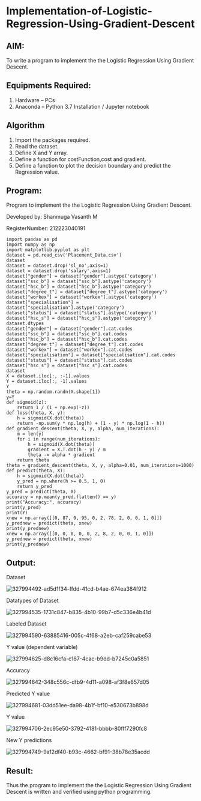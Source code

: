 # Implementation-of-Logistic-Regression-Using-Gradient-Descent

## AIM:
To write a program to implement the the Logistic Regression Using Gradient Descent.

## Equipments Required:
1. Hardware – PCs
2. Anaconda – Python 3.7 Installation / Jupyter notebook

## Algorithm
1. Import the packages required.
2. Read the dataset.
3. Define X and Y array.
4. Define a function for costFunction,cost and gradient.
5. Define a function to plot the decision boundary and predict the Regression value.

## Program:

Program to implement the the Logistic Regression Using Gradient Descent.

Developed by: Shanmuga Vasanth M

RegisterNumber: 212223040191
```
import pandas as pd
import numpy as np
import matplotlib.pyplot as plt
dataset = pd.read_csv('Placement_Data.csv')
dataset
dataset = dataset.drop('sl_no',axis=1) 
dataset = dataset.drop('salary',axis=1)
dataset["gender"] = dataset["gender"].astype('category')
dataset["ssc_b"] = dataset["ssc_b"].astype('category')
dataset["hsc_b"] = dataset["hsc_b"].astype('category')
dataset["degree_t"] = dataset["degree_t"].astype('category')
dataset["workex"] = dataset["workex"].astype('category')
dataset["specialisation"] = dataset["specialisation"].astype('category')
dataset["status"] = dataset["status"].astype('category')
dataset["hsc_s"] = dataset["hsc_s"].astype('category')
dataset.dtypes
dataset["gender"] = dataset["gender"].cat.codes
dataset["ssc_b"] = dataset["ssc_b"].cat.codes
dataset["hsc_b"] = dataset["hsc_b"].cat.codes
dataset["degree_t"] = dataset["degree_t"].cat.codes
dataset["workex"] = dataset["workex"].cat.codes
dataset["specialisation"] = dataset["specialisation"].cat.codes
dataset["status"] = dataset["status"].cat.codes
dataset["hsc_s"] = dataset["hsc_s"].cat.codes
dataset
X = dataset.iloc[:, :-1].values
Y = dataset.iloc[:, -1].values
Y
theta = np.random.randn(X.shape[1])
y=Y
def sigmoid(z):
    return 1 / (1 + np.exp(-z))
def loss(theta, X, y):
    h = sigmoid(X.dot(theta))
    return -np.sum(y * np.log(h) + (1 - y) * np.log(1 - h))
def gradient_descent(theta, X, y, alpha, num_iterations):
    m = len(y)
    for i in range(num_iterations):
        h = sigmoid(X.dot(theta))
        gradient = X.T.dot(h - y) / m
        theta -= alpha * gradient
    return theta
theta = gradient_descent(theta, X, y, alpha=0.01, num_iterations=1000)
def predict(theta, X):
    h = sigmoid(X.dot(theta))
    y_pred = np.where(h >= 0.5, 1, 0)
    return y_pred
y_pred = predict(theta, X)
accuracy = np.mean(y_pred.flatten() == y)
print("Accuracy:", accuracy)
print(y_pred)
print(Y)
xnew = np.array([[0, 87, 0, 95, 0, 2, 78, 2, 0, 0, 1, 0]])
y_prednew = predict(theta, xnew)
print(y_prednew)
xnew = np.array([[0, 0, 0, 0, 0, 2, 8, 2, 0, 0, 1, 0]])
y_prednew = predict(theta, xnew)
print(y_prednew)
```

## Output:

Dataset

![327994492-ad5d1f34-ffdd-41cd-b4ae-674ea384f912](https://github.com/user-attachments/assets/bda6d554-0285-44ff-92cd-340c2cc87668)

Datatypes of Dataset

![327994535-1731c847-b835-4b10-99b7-d5c336e4b41d](https://github.com/user-attachments/assets/916cea12-ecd4-40ad-b93c-3ef35e5dabf3)

Labeled Dataset

![327994590-63885416-005c-4f68-a2eb-caf259cabe53](https://github.com/user-attachments/assets/9c5f0fea-af6f-40f1-bb1a-c969d86e7d40)

Y value (dependent variable)

![327994625-d8c16cfa-c167-4cac-b9dd-b7245c0a5851](https://github.com/user-attachments/assets/b3eed1bc-1b35-474d-b1f3-fdb44d6a1f68)

Accuracy

![327994642-348c556c-dfb9-4d11-a098-af3f8e657d05](https://github.com/user-attachments/assets/ed68b1ba-3f1c-4198-a8a4-875367c4f235)

Predicted Y value

![327994681-03dd51ee-da98-4b1f-bf10-e530673b898d](https://github.com/user-attachments/assets/238e5027-a6e7-4757-bbc1-dd33f273c386)

Y value

![327994706-2ec95e50-3792-4181-bbbb-80fff7290fc8](https://github.com/user-attachments/assets/a6cd4b1d-d5f4-45d8-9a31-e72a34938328)

New Y predictions

![327994749-9a12df40-b93c-4662-bf91-38b78e35acdd](https://github.com/user-attachments/assets/b6ca078e-cee4-4fe8-bd02-6407c5937bf7)

## Result:

Thus the program to implement the the Logistic Regression Using Gradient Descent is written and verified using python programming.

